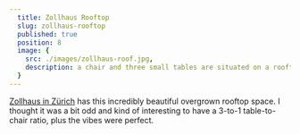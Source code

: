 ```yaml
---
  title: Zollhaus Rooftop
  slug: zollhaus-rooftop
  published: true
  position: 8
  image: {
    src: ./images/zollhaus-roof.jpg,
    description: a chair and three small tables are situated on a rooftop in Zurich on an overcast day. The rooftop is bordered by box planters which are overgrown with grasses and other plants.
  }
---
```


[Zollhaus in Zürich](https://www.kalkbreite.net/en/zollhaus/) has this incredibly beautiful overgrown rooftop space. I thought it was a bit odd and kind of interesting to have a 3-to-1 table-to-chair ratio, plus the vibes were perfect.
